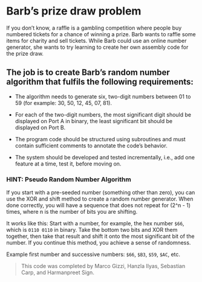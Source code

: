 # Barb’s prize draw problem

If you don’t know, a raffle is a gambling competition where people buy numbered tickets for a chance of winning a prize. Barb wants to raffle some items for charity and sell tickets. While Barb could use an online number generator, she wants to try learning to create her own assembly code for the prize draw.

## The job is to create Barb’s random number algorithm that fulfils the following requirements:
- The algorithm needs to generate six, two-digit numbers between 01 to 59 (for example: 30, 50, 12, 45, 07, 81).
  
- For each of the two-digit numbers, the most significant digit should be displayed on Port A in binary, the least significant bit should be displayed on Port B.

- The program code should be structured using subroutines and must contain sufficient comments to annotate the code’s behavior.

- The system should be developed and tested incrementally, i.e., add one feature at a time, test it, before moving on.

### HINT: Pseudo Random Number Algorithm
If you start with a pre-seeded number (something other than zero), you can use the XOR and shift method to create a random number generator. When done correctly, you will have a sequence that does not repeat for (2^n - 1) times, where n is the number of bits you are shifting.

It works like this: Start with a number, for example, the hex number `$66`, which is `0110 0110` in binary. Take the bottom two bits and XOR them together, then take that result and shift it onto the most significant bit of the number. If you continue this method, you achieve a sense of randomness.

Example first number and successive numbers: `$66`, `$B3`, `$59`, `$AC`, etc.

> This code was completed by Marco Gizzi, Hanzla Ilyas, Sebastian Carp, and Harmanpreet Sign.
